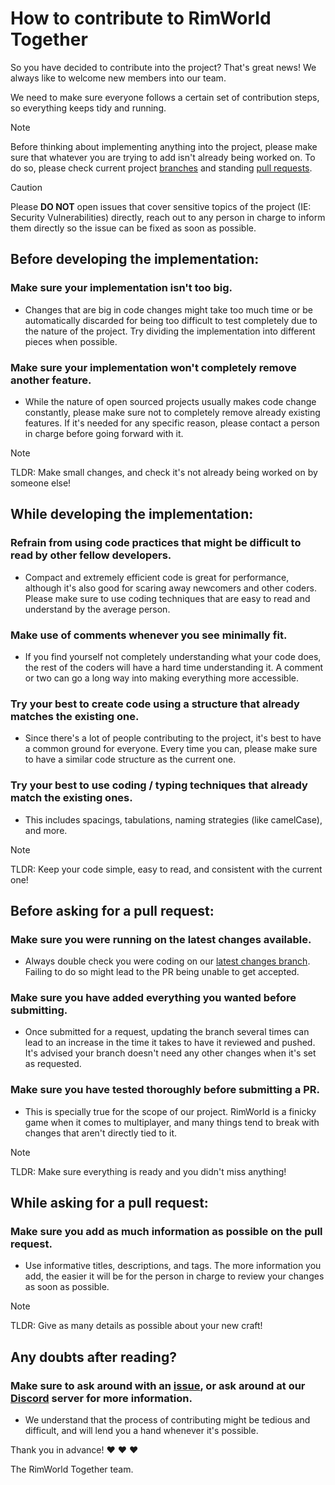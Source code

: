 # How to contribute to RimWorld Together
So you have decided to contribute into the project? That's great news! We always like to welcome new members into our team.

We need to make sure everyone follows a certain set of contribution steps, so everything keeps tidy and running.

> [!NOTE]
> Before thinking about implementing anything into the project, please make sure that whatever you are trying to add isn't already being worked on. To do so, please check current project [branches](https://github.com/RimworldTogether/Rimworld-Together/branches) and standing [pull requests](https://github.com/RimworldTogether/Rimworld-Together/pulls).

> [!CAUTION]
> Please **DO NOT** open issues that cover sensitive topics of the project (IE: Security Vulnerabilities) directly, reach out to any person in charge to inform them directly so the issue can be fixed as soon as possible.

## Before developing the implementation:
### Make sure your implementation isn't too big.
- Changes that are big in code changes might take too much time or be automatically discarded for being too difficult to test completely due to the nature of the project. Try dividing the implementation into different pieces when possible.
### Make sure your implementation won't completely remove another feature.
- While the nature of open sourced projects usually makes code change constantly, please make sure not to completely remove already existing features. If it's needed for any specific reason, please contact a person in charge before going forward with it.

> [!NOTE]
> TLDR: Make small changes, and check it's not already being worked on by someone else!

## While developing the implementation:
### Refrain from using code practices that might be difficult to read by other fellow developers.
- Compact and extremely efficient code is great for performance, although it's also good for scaring away newcomers and other coders. Please make sure to use coding techniques that are easy to read and understand by the average person.
### Make use of comments whenever you see minimally fit.
- If you find yourself not completely understanding what your code does, the rest of the coders will have a hard time understanding it. A comment or two can go a long way into making everything more accessible.
### Try your best to create code using a structure that already matches the existing one.
- Since there's a lot of people contributing to the project, it's best to have a common ground for everyone. Every time you can, please make sure to have a similar code structure as the current one.
### Try your best to use coding / typing techniques that already match the existing ones.
- This includes spacings, tabulations, naming strategies (like camelCase), and more.

> [!NOTE]
> TLDR: Keep your code simple, easy to read, and consistent with the current one!

## Before asking for a pull request:
### Make sure you were running on the latest changes available.
- Always double check you were coding on our [latest changes branch](https://github.com/RimworldTogether/Rimworld-Together/tree/development). Failing to do so might lead to the PR being unable to get accepted.
### Make sure you have added everything you wanted before submitting.
- Once submitted for a request, updating the branch several times can lead to an increase in the time it takes to have it reviewed and pushed. It's advised your branch doesn't need any other changes when it's set as requested.
### Make sure you have tested thoroughly before submitting a PR.
- This is specially true for the scope of our project. RimWorld is a finicky game when it comes to multiplayer, and many things tend to break with changes that aren't directly tied to it.

> [!NOTE]
> TLDR: Make sure everything is ready and you didn't miss anything!

## While asking for a pull request:
### Make sure you add as much information as possible on the pull request.
- Use informative titles, descriptions, and tags. The more information you add, the easier it will be for the person in charge to review your changes as soon as possible.

> [!NOTE]
> TLDR: Give as many details as possible about your new craft!

## Any doubts after reading?
### Make sure to ask around with an [issue](https://github.com/RimworldTogether/Rimworld-Together/issues), or ask around at our [Discord](https://discord.gg/NCsArSaqBW) server for more information.
- We understand that the process of contributing might be tedious and difficult, and will lend you a hand whenever it's possible.

Thank you in advance! ❤️ ❤️ ❤️

The RimWorld Together team.
